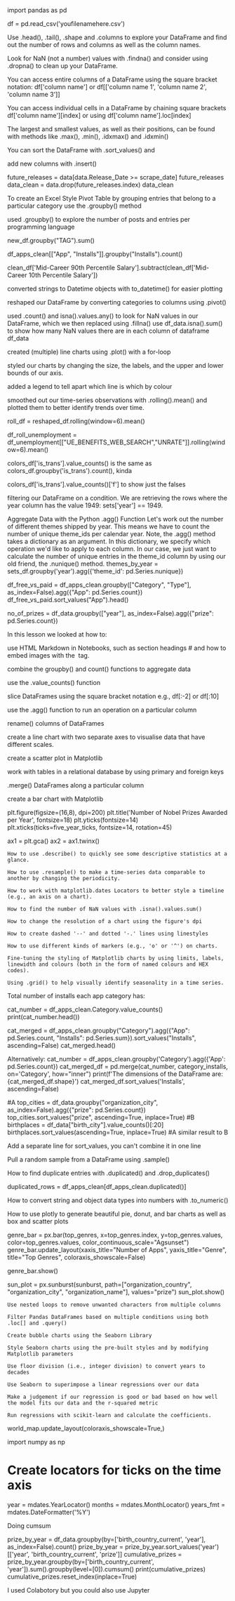 import pandas as pd

df = pd.read_csv('youfilenamehere.csv')


Use .head(), .tail(), .shape and .columns to explore your DataFrame and find out the number of rows and columns as well as the column names.

Look for NaN (not a number) values with .findna() and consider using .dropna() to clean up your DataFrame.

You can access entire columns of a DataFrame using the square bracket notation: df['column name'] or df[['column name 1', 'column name 2', 'column name 3']]

You can access individual cells in a DataFrame by chaining square brackets df['column name'][index] or using df['column name'].loc[index]

The largest and smallest values, as well as their positions, can be found with methods like .max(), .min(), .idxmax() and .idxmin()

You can sort the DataFrame with .sort_values() and 

add new columns with .insert()

future_releases = data[data.Release_Date >= scrape_date]
future_releases
data_clean = data.drop(future_releases.index)
data_clean

To create an Excel Style Pivot Table by grouping entries that belong to a particular category use the .groupby() method


used .groupby() to explore the number of posts and entries per programming language

new_df.groupby("TAG").sum()

df_apps_clean[["App", "Installs"]].groupby("Installs").count()

clean_df['Mid-Career 90th Percentile Salary'].subtract(clean_df['Mid-Career 10th Percentile Salary'])

converted strings to Datetime objects with to_datetime() for easier plotting

reshaped our DataFrame by converting categories to columns using .pivot()

used .count() and isna().values.any() to look for NaN values in our DataFrame, which we then replaced using .fillna()
use df_data.isna().sum() to show how many NaN values there are in each column of dataframe df_data

created (multiple) line charts using .plot() with a for-loop

styled our charts by changing the size, the labels, and the upper and lower bounds of our axis.

added a legend to tell apart which line is which by colour

smoothed out our time-series observations with .rolling().mean() and plotted them to better identify trends over time.

roll_df = reshaped_df.rolling(window=6).mean()

df_roll_unemployment = df_unemployment[["UE_BENEFITS_WEB_SEARCH","UNRATE"]].rolling(window=6).mean()

colors_df['is_trans'].value_counts() is the same as colors_df.groupby('is_trans').count(), kinda

colors_df['is_trans'].value_counts()['f'] to show just the falses


filtering our DataFrame on a condition. We are retrieving the rows where the year column has the value 1949: sets['year'] == 1949.

Aggregate Data with the Python .agg() Function
Let's work out the number of different themes shipped by year. This means we have to count the number of unique theme_ids per calendar year.
Note, the .agg() method takes a dictionary as an argument. In this dictionary, we specify which operation we'd like to apply to each column. In our case, we just want to calculate the number of unique entries in the theme_id column by using our old friend, the .nunique() method. 
themes_by_year = sets_df.groupby('year').agg({'theme_id': pd.Series.nunique})

df_free_vs_paid = df_apps_clean.groupby(["Category", "Type"], as_index=False).agg({"App": pd.Series.count})
df_free_vs_paid.sort_values("App").head()

no_of_prizes = df_data.groupby(["year"], as_index=False).agg({"prize": pd.Series.count})

In this lesson we looked at how to:

use HTML Markdown in Notebooks, such as section headings # and how to embed images with the <img> tag.

combine the groupby() and count() functions to aggregate data

use the .value_counts() function

slice DataFrames using the square bracket notation e.g., df[:-2] or df[:10]

use the .agg() function to run an operation on a particular column

rename() columns of DataFrames

create a line chart with two separate axes to visualise data that have different scales.

create a scatter plot in Matplotlib

work with tables in a relational database by using primary and foreign keys

.merge() DataFrames along a particular column

create a bar chart with Matplotlib

plt.figure(figsize=(16,8), dpi=200)
plt.title('Number of Nobel Prizes Awarded per Year', fontsize=18)
plt.yticks(fontsize=14)
plt.xticks(ticks=five_year_ticks, 
           fontsize=14, 
           rotation=45)

ax1 = plt.gca()
ax2 = ax1.twinx()

    How to use .describe() to quickly see some descriptive statistics at a glance.

    How to use .resample() to make a time-series data comparable to another by changing the periodicity.

    How to work with matplotlib.dates Locators to better style a timeline (e.g., an axis on a chart).

    How to find the number of NaN values with .isna().values.sum()

    How to change the resolution of a chart using the figure's dpi

    How to create dashed '--' and dotted '-.' lines using linestyles

    How to use different kinds of markers (e.g., 'o' or '^') on charts.

    Fine-tuning the styling of Matplotlib charts by using limits, labels, linewidth and colours (both in the form of named colours and HEX codes).

    Using .grid() to help visually identify seasonality in a time series.


Total number of installs each app category has:

cat_number = df_apps_clean.Category.value_counts()
print(cat_number.head())

cat_merged = df_apps_clean.groupby("Category").agg({"App": pd.Series.count, "Installs": pd.Series.sum}).sort_values("Installs", ascending=False)
cat_merged.head()


Alternatively:
cat_number = df_apps_clean.groupby('Category').agg({'App': pd.Series.count})
cat_merged_df = pd.merge(cat_number, category_installs, on='Category', how="inner")
print(f'The dimensions of the DataFrame are: {cat_merged_df.shape}')
cat_merged_df.sort_values('Installs', ascending=False)

#A
top_cities = df_data.groupby("organization_city", as_index=False).agg({"prize": pd.Series.count})
top_cities.sort_values("prize", ascending=True, inplace=True)
#B
birthplaces = df_data["birth_city"].value_counts()[:20]
birthplaces.sort_values(ascending=True, inplace=True)
#A similar result to B

Add a separate line for sort_values, you can't combine it in one line

Pull a random sample from a DataFrame using .sample()

How to find duplicate entries with .duplicated() and .drop_duplicates()

duplicated_rows = df_apps_clean[df_apps_clean.duplicated()]

How to convert string and object data types into numbers with .to_numeric()

How to use plotly to generate beautiful pie, donut, and bar charts as well as box and scatter plots 

genre_bar = px.bar(top_genres, x=top_genres.index, y=top_genres.values, color=top_genres.values, color_continuous_scale="Agsunset")
genre_bar.update_layout(xaxis_title="Number of Apps", yaxis_title="Genre", title="Top Genres", coloraxis_showscale=False)

genre_bar.show()

sun_plot = px.sunburst(sunburst, path=["organization_country", "organization_city", "organization_name"], values="prize")
sun_plot.show()


    Use nested loops to remove unwanted characters from multiple columns

    Filter Pandas DataFrames based on multiple conditions using both .loc[] and .query()

    Create bubble charts using the Seaborn Library

    Style Seaborn charts using the pre-built styles and by modifying Matplotlib parameters

    Use floor division (i.e., integer division) to convert years to decades

    Use Seaborn to superimpose a linear regressions over our data

    Make a judgement if our regression is good or bad based on how well the model fits our data and the r-squared metric

    Run regressions with scikit-learn and calculate the coefficients. 


world_map.update_layout(coloraxis_showscale=True,)

import numpy as np

# Create locators for ticks on the time axis
year = mdates.YearLocator()
months = mdates.MonthLocator() 
years_fmt = mdates.DateFormatter('%Y')


Doing cumsum

prize_by_year = df_data.groupby(by=['birth_country_current', 'year'], as_index=False).count()
prize_by_year = prize_by_year.sort_values('year')[['year', 'birth_country_current', 'prize']]
cumulative_prizes = prize_by_year.groupby(by=['birth_country_current', 'year']).sum().groupby(level=[0]).cumsum()
print(cumulative_prizes)
cumulative_prizes.reset_index(inplace=True) 

I used Colabotory but you could also use Jupyter